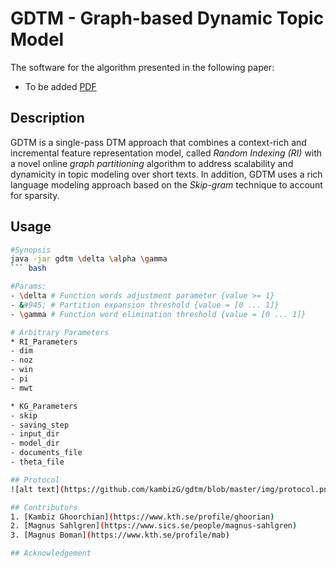 # GDTM - Graph-based Dynamic Topic Model

The software for the algorithm presented in the following paper:
 - To be added [PDF](https://www.kth.se/profile/ghoorian)


## Description
GDTM is a single-pass DTM approach that combines a context-rich and incremental feature representation model, called *Random Indexing (RI)* with a novel online *graph partitioning* algorithm to address scalability and dynamicity in topic modeling over short texts. In addition, GDTM uses a rich language modeling approach based on the *Skip-gram* technique to account for sparsity.

## Usage
``` bash
#Synopsis
java -jar gdtm \delta \alpha \gamma
``` bash

#Params:
- \delta # Function words adjustment parameter {value >= 1}
- &#945; # Partition expansion threshold {value = [0 ... 1]}
- \gamma # Function word elimination threshold {value = [0 ... 1]}

# Arbitrary Parameters
* RI_Parameters
- dim
- noz
- win
- pi
- mwt

* KG_Parameters
- skip
- saving_step
- input_dir
- model_dir
- documents_file
- theta_file

## Protocol
![alt text](https://github.com/kambizG/gdtm/blob/master/img/protocol.png "The protocol of the algorithm.")

## Contributors
1. [Kambiz Ghoorchian](https://www.kth.se/profile/ghoorian)
2. [Magnus Sahlgren](https://www.sics.se/people/magnus-sahlgren)
3. [Magnus Boman](https://www.kth.se/profile/mab)

## Acknowledgement
